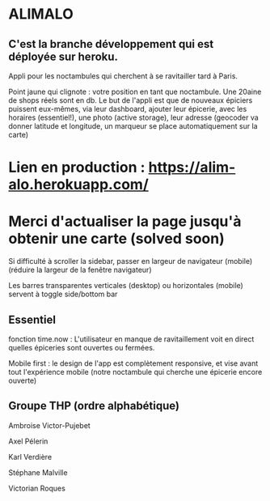 # ALIMALO

## C'est la branche développement qui est déployée sur heroku.

Appli pour les noctambules qui cherchent à se ravitailler tard à Paris.

Point jaune qui clignote : votre position en tant que noctambule. Une 20aine de shops réels sont en db. Le but de l'appli est que de nouveaux épiciers puissent eux-mêmes, via leur dashboard, ajouter leur épicerie, avec les horaires (essentiel!), une photo (active storage), leur adresse (geocoder va donner latitude et longitude, un marqueur se place automatiquement sur la carte)

# Lien en production : https://alim-alo.herokuapp.com/
# Merci d'actualiser la page jusqu'à obtenir une carte (solved soon)

Si difficulté à scroller la sidebar, passer en largeur de navigateur (mobile) (réduire la largeur de la fenêtre navigateur)

Les barres transparentes verticales (desktop) ou horizontales (mobile) servent à toggle side/bottom bar

## Essentiel 
fonction time.now : L'utilisateur en manque de ravitaillement voit en direct quelles épiceries sont ouvertes ou fermées.

Mobile first : le design de l'app est complètement responsive, et vise avant tout l'expérience mobile (notre noctambule qui cherche une épicerie encore ouverte)


## Groupe THP (ordre alphabétique)
Ambroise Victor-Pujebet

Axel Pélerin

Karl Verdière

Stéphane Malville

Victorian Roques
